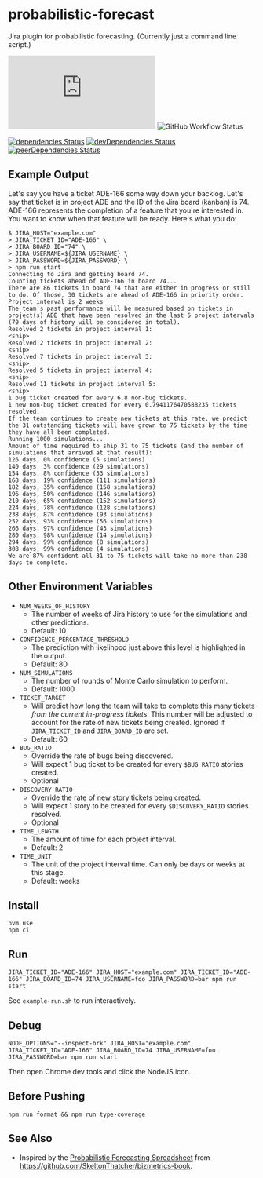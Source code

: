 # probabilistic-forecast

Jira plugin for probabilistic forecasting. (Currently just a command line script.)

[![Type Coverage](https://img.shields.io/badge/dynamic/json.svg?label=type-coverage&prefix=%E2%89%A5&suffix=%&query=$.typeCoverage.atLeast&uri=https%3A%2F%2Fraw.githubusercontent.com%2Fagiledigital-labs%2Fprobabilistic-forecast%2Fmaster%2Fpackage.json)](https://github.com/plantain-00/type-coverage)
![GitHub Workflow Status](https://img.shields.io/github/workflow/status/agiledigital-labs/probabilistic-forecast/Node.js%20CI)

[![dependencies Status](https://david-dm.org/agiledigital-labs/probabilistic-forecast/status.svg)](https://david-dm.org/agiledigital-labs/probabilistic-forecast)
[![devDependencies Status](https://david-dm.org/agiledigital-labs/probabilistic-forecast/dev-status.svg)](https://david-dm.org/agiledigital-labs/probabilistic-forecast?type=dev)
[![peerDependencies Status](https://david-dm.org/agiledigital-labs/probabilistic-forecast/peer-status.svg)](https://david-dm.org/agiledigital-labs/probabilistic-forecast?type=peer)

## Example Output

Let's say you have a ticket ADE-166 some way down your backlog. Let's say that ticket is in project ADE and the ID of the Jira board (kanban) is 74. ADE-166 represents the completion of a feature that you're interested in. You want to know when that feature will be ready. Here's what you do:

```
$ JIRA_HOST="example.com"
> JIRA_TICKET_ID="ADE-166" \
> JIRA_BOARD_ID="74" \
> JIRA_USERNAME=${JIRA_USERNAME} \
> JIRA_PASSWORD=${JIRA_PASSWORD} \
> npm run start
Connecting to Jira and getting board 74.
Counting tickets ahead of ADE-166 in board 74...
There are 86 tickets in board 74 that are either in progress or still to do. Of those, 30 tickets are ahead of ADE-166 in priority order.
Project interval is 2 weeks
The team's past performance will be measured based on tickets in project(s) ADE that have been resolved in the last 5 project intervals (70 days of history will be considered in total).
Resolved 2 tickets in project interval 1:
<snip>
Resolved 2 tickets in project interval 2:
<snip>
Resolved 7 tickets in project interval 3:
<snip>
Resolved 5 tickets in project interval 4:
<snip>
Resolved 11 tickets in project interval 5:
<snip>
1 bug ticket created for every 6.8 non-bug tickets.
1 new non-bug ticket created for every 0.7941176470588235 tickets resolved.
If the team continues to create new tickets at this rate, we predict the 31 outstanding tickets will have grown to 75 tickets by the time they have all been completed.
Running 1000 simulations...
Amount of time required to ship 31 to 75 tickets (and the number of simulations that arrived at that result):
126 days, 0% confidence (5 simulations)
140 days, 3% confidence (29 simulations)
154 days, 8% confidence (53 simulations)
168 days, 19% confidence (111 simulations)
182 days, 35% confidence (158 simulations)
196 days, 50% confidence (146 simulations)
210 days, 65% confidence (152 simulations)
224 days, 78% confidence (128 simulations)
238 days, 87% confidence (93 simulations)
252 days, 93% confidence (56 simulations)
266 days, 97% confidence (43 simulations)
280 days, 98% confidence (14 simulations)
294 days, 99% confidence (8 simulations)
308 days, 99% confidence (4 simulations)
We are 87% confident all 31 to 75 tickets will take no more than 238 days to complete.
```

## Other Environment Variables

- `NUM_WEEKS_OF_HISTORY`
  - The number of weeks of Jira history to use for the simulations and other
    predictions.
  - Default: 10
- `CONFIDENCE_PERCENTAGE_THRESHOLD`
  - The prediction with likelihood just above this level is highlighted in the output.
  - Default: 80
- `NUM_SIMULATIONS`
  - The number of rounds of Monte Carlo simulation to perform.
  - Default: 1000
- `TICKET_TARGET`
  - Will predict how long the team will take to complete this many tickets _from the current
    in-progress tickets_. This number will be adjusted to account for the rate of new tickets
    being created. Ignored if `JIRA_TICKET_ID` and `JIRA_BOARD_ID` are set.
  - Default: 60
- `BUG_RATIO`
  - Override the rate of bugs being discovered.
  - Will expect 1 bug ticket to be created for every `$BUG_RATIO` stories created.
  - Optional
- `DISCOVERY_RATIO`
  - Override the rate of new story tickets being created.
  - Will expect 1 story to be created for every `$DISCOVERY_RATIO` stories resolved.
  - Optional
- `TIME_LENGTH`
  - The amount of time for each project interval.
  - Default: 2
- `TIME_UNIT`
  - The unit of the project interval time. Can only be days or weeks at this stage.
  - Default: weeks

## Install

```
nvm use
npm ci
```

## Run

```
JIRA_TICKET_ID="ADE-166" JIRA_HOST="example.com" JIRA_TICKET_ID="ADE-166" JIRA_BOARD_ID=74 JIRA_USERNAME=foo JIRA_PASSWORD=bar npm run start
```

See `example-run.sh` to run interactively.

## Debug

```
NODE_OPTIONS="--inspect-brk" JIRA_HOST="example.com" JIRA_TICKET_ID="ADE-166" JIRA_BOARD_ID=74 JIRA_USERNAME=foo JIRA_PASSWORD=bar npm run start
```

Then open Chrome dev tools and click the NodeJS icon.

## Before Pushing

```
npm run format && npm run type-coverage
```

## See Also

- Inspired by the [Probabilistic Forecasting
  Spreadsheet](https://docs.google.com/spreadsheets/d/1L-BHVNIAFprYT0auzoBxvR3wI9JQS8wxVHG9XrDR1uQ)
  from <https://github.com/SkeltonThatcher/bizmetrics-book>.
